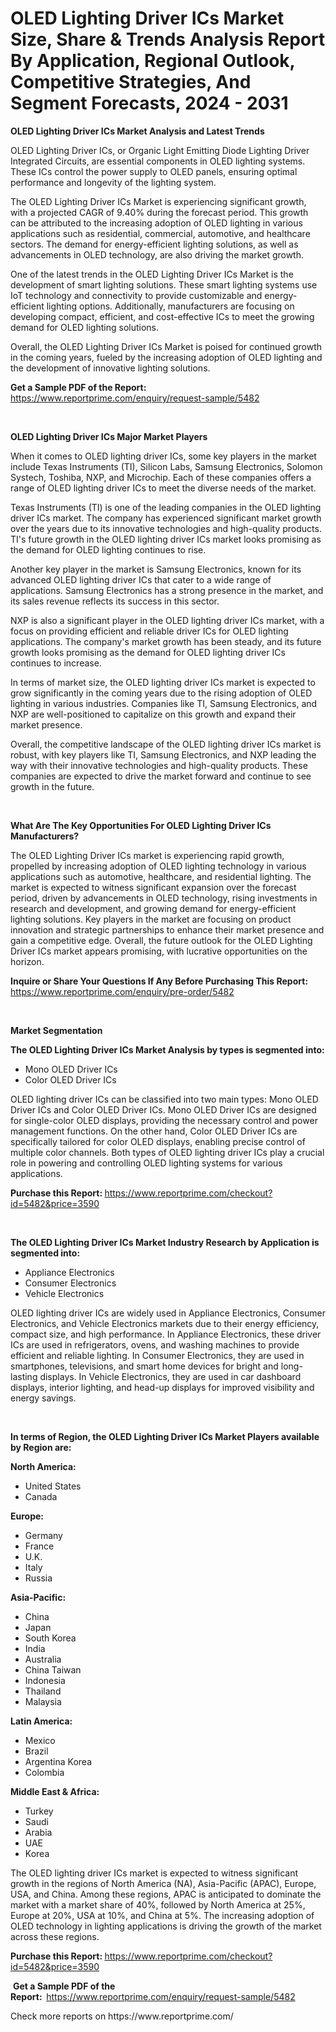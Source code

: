 <p><h1>OLED Lighting Driver ICs Market Size, Share & Trends Analysis Report By Application, Regional Outlook, Competitive Strategies, And Segment Forecasts, 2024 - 2031</h1></p><p><strong>OLED Lighting Driver ICs Market Analysis and Latest Trends</strong></p>
<p><p>OLED Lighting Driver ICs, or Organic Light Emitting Diode Lighting Driver Integrated Circuits, are essential components in OLED lighting systems. These ICs control the power supply to OLED panels, ensuring optimal performance and longevity of the lighting system.</p><p>The OLED Lighting Driver ICs Market is experiencing significant growth, with a projected CAGR of 9.40% during the forecast period. This growth can be attributed to the increasing adoption of OLED lighting in various applications such as residential, commercial, automotive, and healthcare sectors. The demand for energy-efficient lighting solutions, as well as advancements in OLED technology, are also driving the market growth.</p><p>One of the latest trends in the OLED Lighting Driver ICs Market is the development of smart lighting solutions. These smart lighting systems use IoT technology and connectivity to provide customizable and energy-efficient lighting options. Additionally, manufacturers are focusing on developing compact, efficient, and cost-effective ICs to meet the growing demand for OLED lighting solutions.</p><p>Overall, the OLED Lighting Driver ICs Market is poised for continued growth in the coming years, fueled by the increasing adoption of OLED lighting and the development of innovative lighting solutions.</p></p>
<p><strong>Get a Sample PDF of the Report:&nbsp;</strong> <a href="https://www.reportprime.com/enquiry/request-sample/5482">https://www.reportprime.com/enquiry/request-sample/5482</a></p>
<p>&nbsp;</p>
<p><strong>OLED Lighting Driver ICs Major Market Players</strong></p>
<p><p>When it comes to OLED lighting driver ICs, some key players in the market include Texas Instruments (TI), Silicon Labs, Samsung Electronics, Solomon Systech, Toshiba, NXP, and Microchip. Each of these companies offers a range of OLED lighting driver ICs to meet the diverse needs of the market.</p><p>Texas Instruments (TI) is one of the leading companies in the OLED lighting driver ICs market. The company has experienced significant market growth over the years due to its innovative technologies and high-quality products. TI's future growth in the OLED lighting driver ICs market looks promising as the demand for OLED lighting continues to rise.</p><p>Another key player in the market is Samsung Electronics, known for its advanced OLED lighting driver ICs that cater to a wide range of applications. Samsung Electronics has a strong presence in the market, and its sales revenue reflects its success in this sector.</p><p>NXP is also a significant player in the OLED lighting driver ICs market, with a focus on providing efficient and reliable driver ICs for OLED lighting applications. The company's market growth has been steady, and its future growth looks promising as the demand for OLED lighting driver ICs continues to increase.</p><p>In terms of market size, the OLED lighting driver ICs market is expected to grow significantly in the coming years due to the rising adoption of OLED lighting in various industries. Companies like TI, Samsung Electronics, and NXP are well-positioned to capitalize on this growth and expand their market presence.</p><p>Overall, the competitive landscape of the OLED lighting driver ICs market is robust, with key players like TI, Samsung Electronics, and NXP leading the way with their innovative technologies and high-quality products. These companies are expected to drive the market forward and continue to see growth in the future.</p></p>
<p>&nbsp;</p>
<p><strong>What Are The Key Opportunities For OLED Lighting Driver ICs Manufacturers?</strong></p>
<p><p>The OLED Lighting Driver ICs market is experiencing rapid growth, propelled by increasing adoption of OLED lighting technology in various applications such as automotive, healthcare, and residential lighting. The market is expected to witness significant expansion over the forecast period, driven by advancements in OLED technology, rising investments in research and development, and growing demand for energy-efficient lighting solutions. Key players in the market are focusing on product innovation and strategic partnerships to enhance their market presence and gain a competitive edge. Overall, the future outlook for the OLED Lighting Driver ICs market appears promising, with lucrative opportunities on the horizon.</p></p>
<p><strong>Inquire or Share Your Questions If Any Before Purchasing This Report:</strong> <a href="https://www.reportprime.com/enquiry/pre-order/5482">https://www.reportprime.com/enquiry/pre-order/5482</a></p>
<p>&nbsp;</p>
<p><strong>Market Segmentation</strong></p>
<p><strong>The OLED Lighting Driver ICs Market Analysis by types is segmented into:</strong></p>
<p><ul><li>Mono OLED Driver ICs</li><li>Color OLED Driver ICs</li></ul></p>
<p><p>OLED lighting driver ICs can be classified into two main types: Mono OLED Driver ICs and Color OLED Driver ICs. Mono OLED Driver ICs are designed for single-color OLED displays, providing the necessary control and power management functions. On the other hand, Color OLED Driver ICs are specifically tailored for color OLED displays, enabling precise control of multiple color channels. Both types of OLED lighting driver ICs play a crucial role in powering and controlling OLED lighting systems for various applications.</p></p>
<p><strong>Purchase this Report:&nbsp;</strong><a href="https://www.reportprime.com/checkout?id=5482&price=3590">https://www.reportprime.com/checkout?id=5482&price=3590</a></p>
<p>&nbsp;</p>
<p><strong>The OLED Lighting Driver ICs Market Industry Research by Application is segmented into:</strong></p>
<p><ul><li>Appliance Electronics</li><li>Consumer Electronics</li><li>Vehicle Electronics</li></ul></p>
<p><p>OLED lighting driver ICs are widely used in Appliance Electronics, Consumer Electronics, and Vehicle Electronics markets due to their energy efficiency, compact size, and high performance. In Appliance Electronics, these driver ICs are used in refrigerators, ovens, and washing machines to provide efficient and reliable lighting. In Consumer Electronics, they are used in smartphones, televisions, and smart home devices for bright and long-lasting displays. In Vehicle Electronics, they are used in car dashboard displays, interior lighting, and head-up displays for improved visibility and energy savings.</p></p>
<p>&nbsp;</p>
<p><strong>In terms of Region, the OLED Lighting Driver ICs Market Players available by Region are:</strong></p>
<p>
    <p> <strong> North America: </strong>
        <ul>
            <li>United States</li>
            <li>Canada</li>
        </ul>
        </p> 
    <p> <strong> Europe: </strong>
        <ul>
            <li>Germany</li>
            <li>France</li>
            <li>U.K.</li>
            <li>Italy</li>
            <li>Russia</li>
        </ul>
        </p> 
    <p> <strong> Asia-Pacific: </strong>
        <ul>
            <li>China</li>
            <li>Japan</li>
            <li>South Korea</li>
            <li>India</li>
            <li>Australia</li>
            <li>China Taiwan</li>
            <li>Indonesia</li>
            <li>Thailand</li>
            <li>Malaysia</li>
        </ul>
        </p> 
    <p> <strong> Latin America: </strong>
        <ul>
            <li>Mexico</li>
            <li>Brazil</li>
            <li>Argentina Korea</li>
            <li>Colombia</li>
        </ul>
        </p> 
    <p> <strong> Middle East & Africa: </strong>
        <ul>
            <li>Turkey</li>
            <li>Saudi</li>
            <li>Arabia</li>
            <li>UAE</li>
            <li>Korea</li>
        </ul>
    </p>
    </p>
<p><p>The OLED lighting driver ICs market is expected to witness significant growth in the regions of North America (NA), Asia-Pacific (APAC), Europe, USA, and China. Among these regions, APAC is anticipated to dominate the market with a market share of 40%, followed by North America at 25%, Europe at 20%, USA at 10%, and China at 5%. The increasing adoption of OLED technology in lighting applications is driving the growth of the market across these regions.</p></p>
<p><strong>Purchase this Report: </strong><a href="https://www.reportprime.com/checkout?id=5482&price=3590">https://www.reportprime.com/checkout?id=5482&price=3590</a></p>
<p>&nbsp;<strong>Get a Sample PDF of the Report:&nbsp;&nbsp;</strong><a href="https://www.reportprime.com/enquiry/request-sample/5482">https://www.reportprime.com/enquiry/request-sample/5482</a></p>
<p><strong></strong></p>
<p>Check more reports on https://www.reportprime.com/</p>